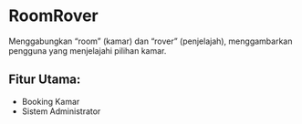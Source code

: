 # RoomRover
Menggabungkan “room” (kamar) dan “rover” (penjelajah), menggambarkan pengguna yang menjelajahi pilihan kamar.

## Fitur Utama:
- Booking Kamar
- Sistem Administrator
